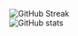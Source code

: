 ![GitHub Streak](https://streak-stats.demolab.com/?user=mrsstrl)    
![GitHub stats](https://github-readme-stats.vercel.app/api?username=mrsstrl&show_icons=true&theme=tokyonight)
